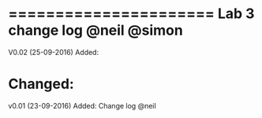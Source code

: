 ======================
Lab 3 change log
@neil @simon
======================
V0.02 (25-09-2016)
Added:

Changed:
======================
v0.01 (23-09-2016)
Added:
    Change log @neil 

